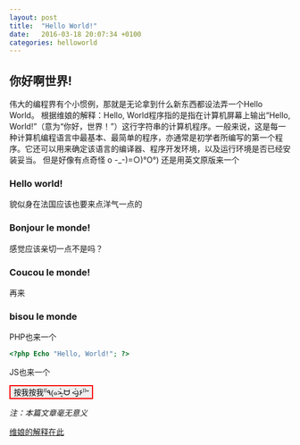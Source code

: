 ```yaml
---
layout: post
title:  "Hello World!"
date:   2016-03-18 20:07:34 +0100
categories: helloworld 
---
```

<h2>你好啊世界!</h2>
伟大的编程界有个小惯例，那就是无论拿到什么新东西都设法弄一个Hello World。 根据维娘的解释：Hello, World程序指的是指在计算机屏幕上输出“Hello, World!”（意为“你好，世界！”）这行字符串的计算机程序。一般来说，这是每一种计算机编程语言中最基本、最简单的程序，亦通常是初学者所编写的第一个程序。它还可以用来确定该语言的编译器、程序开发环境，以及运行环境是否已经安装妥当。
但是好像有点奇怪 o -_-)=○)°O°)
还是用英文原版来一个

<h3>Hello world!</h3>

貌似身在法国应该也要来点洋气一点的

<h3>Bonjour le monde!</h3>
感觉应该亲切一点不是吗？

<h3>Coucou le monde!</h3>
再来

<h3>bisou le monde</h3>
PHP也来一个

``` PHP
<?php Echo "Hello, World!"; ?>
```


JS也来一个


<button onclick="myFunction()" class = "mybtn">
    按我按我⁽⁽٩(๑˃̶͈̀ ᗨ ˂̶͈́)۶⁾⁾"
  </button>

<style>
	.mybtn{
		border: 2px solid red;
	
	}
	
	
</style>


<script>
function myFunction()
{
    alert("Hello World！");
}
</script>

<i>注：本篇文章毫无意义</i>

<a href="https://zh.wikipedia.org/wiki/Hello_World">维娘的解释在此</a>



